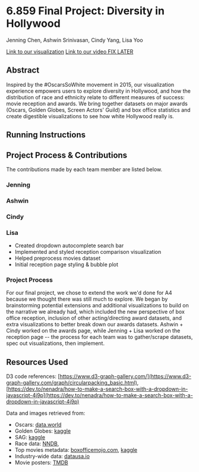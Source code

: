 # 6.859 Final Project: Diversity in Hollywood

Jenning Chen, Ashwin Srinivasan, Cindy Yang, Lisa Yoo

[Link to our visualization](https://6859-sp21.github.io/final-project-diversity-in-hollywood/)
[Link to our video FIX LATER](https://6859-sp21.github.io/final-project-diversity-in-hollywood/)

## Abstract
Inspired by the #OscarsSoWhite movement in 2015, our visualization experience empowers users to explore diversity in Hollywood, and how the distribution of race and ethnicity relate to different measures of success: movie reception and awards. We bring together datasets on major awards (Oscars, Golden Globes, Screen Actors' Guild) and box office statistics and create digestible visualizations to see how white Hollywood really is. 

## Running Instructions

## Project Process & Contributions
The contributions made by each team member are listed below.

### Jenning
### Ashwin
### Cindy
### Lisa
- Created dropdown autocomplete search bar
- Implemented and styled reception comparison visualization
- Helped preprocess movies dataset
- Initial reception page styling & bubble plot

### Project Process
For our final project, we chose to extend the work we'd done for A4 because we thought there was still much to explore. We began by brainstorming potential extensions and additional visualizations to build on the narrative we already had, which included the new perspective of box office reception, inclusion of other acting/directing award datasets, and extra visualizations to better break down our awards datasets. Ashwin + Cindy worked on the awards page, while Jenning + Lisa worked on the reception page -- the process for each team was to gather/scrape datasets, spec out visualizations, then implement. 

## Resources Used
D3 code references: [https://www.d3-graph-gallery.com/](https://www.d3-graph-gallery.com/graph/circularpacking_basic.html), [https://dev.to/nenadra/how-to-make-a-search-box-with-a-dropdown-in-javascript-4j9p](https://dev.to/nenadra/how-to-make-a-search-box-with-a-dropdown-in-javascript-4j9p)


Data and images retrieved from:
- Oscars: [data.world](https://data.world/crowdflower/academy-awards-demographics)
- Golden Globes: [kaggle](https://www.kaggle.com/unanimad/golden-globe-awards)
- SAG: [kaggle](https://www.kaggle.com/unanimad/screen-actors-guild-awards)
- Race data: [NNDB](https://nndb.com/), 
- Top movies metadata: [boxofficemojo.com](https://www.boxofficemojo.com/chart/top_lifetime_gross/?area=XWW), [kaggle](https://www.kaggle.com/stefanoleone992/imdb-extensive-dataset)
- Industry-wide data: [datausa.io](https://datausa.io/profile/soc/actors)
- Movie posters: [TMDB](https://www.themoviedb.org/)
